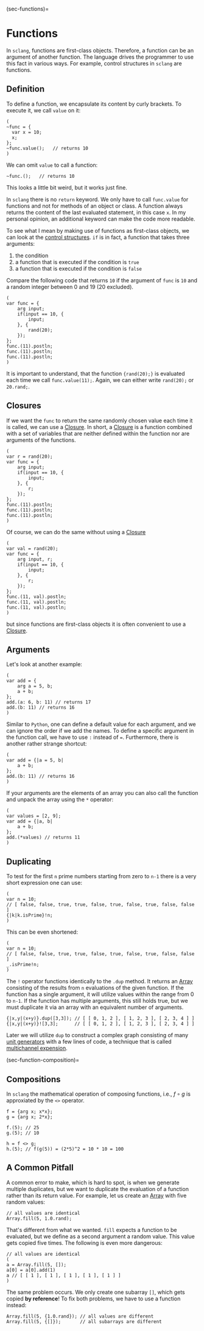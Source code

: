 (sec-functions)=
# Functions

In ``sclang``, functions are first-class objects.
Therefore, a function can be an argument of another function.
The language drives the programmer to use this fact in various ways.
For example, control structures in ``sclang`` are functions.

## Definition

To define a function, we encapsulate its content by curly brackets.
To execute it, we call ``value`` on it:

```isc
(
~func = {
  var x = 10;
  x;
};
~func.value();   // returns 10
)
```

We can omit ``value`` to call a function:

```isc
~func.();   // returns 10
```

This looks a little bit weird, but it works just fine.

In ``sclang`` there is no ``return`` keyword.
We only have to call ``func.value`` for functions and not for methods of an object or class.
A function always returns the content of the last evaluated statement, in this case ``x``.
In my personal opinion, an additional keyword can make the code more readable.

To see what I mean by making use of functions as first-class objects, we can look at the [control structures](https://doc.sccode.org/Reference/Control-Structures.html).
``if`` is in fact, a function that takes three arguments:

1. the condition
2. a function that is executed if the condition is ``true``
3. a function that is executed if the condition is ``false``
   
Compare the following code that returns ``10`` if the argument of ``func`` is ``10`` and a random integer between 0 and 19 (20 excluded).

```isc
(
var func = {
    arg input;
    if(input == 10, {
        input;
    }, {
        rand(20);
    });
};
func.(11).postln;
func.(11).postln;
func.(11).postln;
)
```

It is important to understand, that the function ``{rand(20);}`` is evaluated each time we call ``func.value(11);``.
Again, we can either write ``rand(20);`` or ``20.rand;``.

## Closures

If we want the ``func`` to return the same randomly chosen value each time it is called, we can use a [Closure](https://en.wikipedia.org/wiki/Closure_(computer_programming)).
In short, a [Closure](https://en.wikipedia.org/wiki/Closure_(computer_programming)) is a function combined with a set of variables that are neither defined within the function nor are arguments of the functions.

```isc
(
var r = rand(20);
var func = {
    arg input;
    if(input == 10, {
        input;
    }, {
        r;
    });
};
func.(11).postln;
func.(11).postln;
func.(11).postln;
)
```

Of course, we can do the same without using a [Closure](https://en.wikipedia.org/wiki/Closure_(computer_programming))

```isc
(
var val = rand(20);
var func = {
    arg input, r;
    if(input == 10, {
        input;
    }, {
        r;
    });
};
func.(11, val).postln;
func.(11, val).postln;
func.(11, val).postln;
)
```

but since functions are first-class objects it is often convenient to use a [Closure](https://en.wikipedia.org/wiki/Closure_(computer_programming)).

## Arguments

Let's look at another example:

```isc
(
var add = {
    arg a = 5, b;
    a + b;
};
add.(a: 6, b: 11) // returns 17
add.(b: 11) // returns 16
)
```

Similar to ``Python``, one can define a default value for each argument, and we can ignore the order if we add the names.
To define a specific argument in the function call, we have to use ``:`` instead of ``=``.
Furthermore, there is another rather strange shortcut:

```isc
(
var add = {|a = 5, b|
    a + b;
};
add.(b: 11) // returns 16
)
```

If your arguments are the elements of an array you can also call the function and unpack the array using the ``*`` operator:

```isc
(
var values = [2, 9];
var add = {|a, b|
    a + b;
};
add.(*values) // returns 11
)
```

## Duplicating

To test for the first ``n`` prime numbers starting from zero to ``n-1`` there is a very short expression one can use:

```isc
(
var n = 10;
// [ false, false, true, true, false, true, false, true, false, false ]
{|k|k.isPrime}!n;
)
```

This can be even shortened:

```isc
(
var n = 10;
// [ false, false, true, true, false, true, false, true, false, false ]
_.isPrime!n;
)
``````

The ``!`` operator functions identically to the ``.dup`` method.
It returns an [Array](sec-array) consisting of the results from ``n`` evaluations of the given function. 
If the function has a single argument, it will utilize values within the range from 0 to ``n-1``.
If the function has multiple arguments, this still holds true, but we must duplicate it via an array with an equivalent number of arguments.

```isc
{|x,y|(x+y)}.dup([3,3]); // [ [ 0, 1, 2 ], [ 1, 2, 3 ], [ 2, 3, 4 ] ]
{|x,y|(x+y)}![3,3];      // [ [ 0, 1, 2 ], [ 1, 2, 3 ], [ 2, 3, 4 ] ]
```

Later we will utilize ``dup`` to construct a complex graph consisting of many [unit generators](sec-ugens) with a few lines of code, a technique that is called [multichannel expension](sec-mce).

(sec-function-composition)=
## Compositions

In ``sclang`` the mathematical operation of composing functions, i.e., $f \circ g$ is approxiated by the ``<>`` operator.

```isc
f = {arg x; x*x};
g = {arg x; 2*x};

f.(5); // 25
g.(5); // 10

h = f <> g;
h.(5); // f(g(5)) = (2*5)^2 = 10 * 10 = 100
```

## A Common Pitfall

A common error to make, which is hard to spot, is when we generate multiple duplicates, but we want to duplicate the evaluation of a function rather than its return value.
For example, let us create an [Array](sec-array) with five random values:

```isc
// all values are identical
Array.fill(5, 1.0.rand);
```

That's different from what we wanted.
``fill`` expects a function to be evaluated, but we define as a second argument a random value.
This value gets copied five times.
The following is even more dangerous:

```isc
// all values are identical
(
a = Array.fill(5, []);
a[0] = a[0].add(1)
a // [ [ 1 ], [ 1 ], [ 1 ], [ 1 ], [ 1 ] ]
)
```

The same problem occurs.
We only create one subarray ``[]``, which gets copied **by reference**!
To fix both problems, we have to use a function instead:

```isc
Array.fill(5, {1.0.rand}); // all values are different
Array.fill(5, {[]});       // all subarrays are different
```